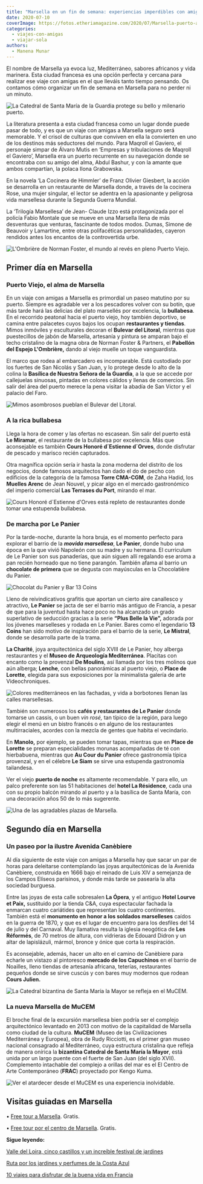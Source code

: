 ```yaml
---
title: "Marsella en un fin de semana: experiencias imperdibles con amigas"
date: 2020-07-10
coverImage: https://fotos.etheriamagazine.com/2020/07/Marsella-puerto-atardecer.jpg
categories: 
  - viajes-con-amigas
  - viajar-sola
authors: 
  - Manena Munar
---
```


El nombre de Marsella ya evoca luz, Mediterráneo, sabores africanos y vida marinera. 
Esta ciudad francesa es una opción perfecta y cercana para realizar ese viaje con amigas 
en el que lleváis tanto tiempo pensando. Os contamos cómo organizar un fin de semana en 
Marsella para no perder ni un minuto. 

![La Catedral de Santa María de la Guardia protege su bello y milenario puerto.](https://fotos.etheriamagazine.com/2020/06/Marsella-viaje-mujeres-etheria.jpg "La Catedral de Santa María de la Guardia protege su bello y milenario puerto. © Manena Munar")

La literatura presenta a esta ciudad francesa como un lugar donde puede pasar de todo, y 
es que un viaje con amigas a Marsella seguro será memorable. Y el crisol de culturas que 
conviven en ella la convierten en uno de los destinos más seductores del mundo. Para 
Maqroll el Gaviero, el personaje simpar de Álvaro Mutis en ‘Empresas y tribulaciones de 
Maqroll el Gaviero’, Marsella era un puerto recurrente en su navegación donde se 
encontraba con su amigo del alma, Abdul Bashur, y con la amante que ambos compartían, la 
polaca Ilona Grabowska. 

En la novela ‘La Cocinera de Himmler’ de Franz Olivier Giesbert, la acción se desarrolla 
en un restaurante de Marsella donde, a través de la cocinera Rose, una mujer singular, 
el lector se adentra en la apasionante y peligrosa vida marsellesa durante la Segunda 
Guerra Mundial. 

La ‘Trilogía Marsellesa’ de Jean- Claude Izzo está protagonizada por el policía Fabio 
Montale que se mueve en una Marsella llena de más desventuras que venturas, fascinante 
de todos modos. Dumas, Simone de Beauvoir y Lamartine, entre otras polifacéticas 
personalidades, cayeron rendidos antes los encantos de la controvertida urbe. 

![L'Ombrière de Norman Foster, el mundo al revés en pleno Puerto Viejo.](https://fotos.etheriamagazine.com/2020/06/marsella-espejo-ombiere-foster.jpg "L'Ombrière de Norman Foster, el mundo al revés en pleno Puerto Viejo. © M. Munar")

## Primer día en Marsella

### Puerto Viejo, el alma de Marsella

En un viaje con amigas a Marsella es primordial un paseo matutino por su puerto. Siempre 
es agradable ver a los pescadores volver con su botín, que más tarde hará las delicias 
del plato marsellés por excelencia, la **bullabesa**. En el recorrido peatonal hacia el 
puerto viejo, hoy también deportivo, se camina entre palacetes cuyos bajos los ocupan 
**restaurantes y tiendas**. Mimos inmóviles y esculturales decoran el **Bulevar del 
Litoral**, mientras que puestecillos de jabón de Marsella, artesanía y pintura se 
amparan bajo el techo cristalino de la magna obra de Norman Foster & Partners, el 
**Pabellón del Espejo L'Ombrière,** dando al viejo muelle un toque vanguardista. 

El marco que rodea al embarcadero es incomparable. Está custodiado por los fuertes de 
San Nicolás y San Juan, y lo protege desde lo alto de la colina la **Basílica de Nuestra 
Señora de la Guardia**, a la que se accede por callejuelas sinuosas, pintadas en colores 
cálidos y llenas de comercios. Sin salir del área del puerto merece la pena visitar la 
abadía de San Víctor y el palacio del Faro. 

![Mimos asombrosos pueblan el Bulevar del Litoral.](https://fotos.etheriamagazine.com/2020/06/viaje-marsella-mimos.jpg "Mimos asombrosos pueblan el Bulevar del Litoral. © M. Munar")

### A la rica bullabesa

Llega la hora de comer y las ofertas no escasean. Sin salir del puerto está **Le 
Miramar**, el restaurante de la bullabesa por excelencia. Más que aconsejable es también 
**Cours Honoré d´Estienne d´Orves**, donde disfrutar de pescado y marisco recién 
capturados. 

Otra magnífica opción sería ir hasta la zona moderna del distrito de los negocios, donde 
famosos arquitectos han dado el do de pecho con edificios de la categoría de la famosa 
**Torre CMA-CGM**, de Zaha Hadid, los **Muelles Arenc** de Jean Nouvel, y picar algo en 
el mercado gastronómico del imperio comercial **Las Terrases du Port**, mirando el mar. 

![Cours Honoré d´Estienne d'Orves está repleto de restaurantes donde tomar una estupenda bullabesa.](https://fotos.etheriamagazine.com/2020/06/bares-marsella.jpg "Cours Honoré d´Estienne d'Orves está repleto de restaurantes donde tomar una estupenda bullabesa. © M. Munar")

### De marcha por Le Panier

Por la tarde-noche, durante la hora bruja, es el momento perfecto para explorar el 
barrio de la **_movida marsellesa_**, **Le Panier**, donde hubo una época en la que 
vivió Napoleón con su madre y su hermana. El curriculum de Le Panier son sus panaderías, 
que aún siguen allí regalando ese aroma a pan recién horneado que no tiene parangón. 
También afama al barrio un **chocolate de primera** que se degusta con mayúsculas en la 
Chocolatière du Panier. 

![Chocolat du Panier y Bar 13 Coins](https://fotos.etheriamagazine.com/2020/06/viaje-marsella-panier.jpg "Chocolat du Panier y Bar 13 Coins. © M. Munar")

Lleno de reivindicativos grafitis que aportan un cierto aire canallesco y atractivo, 
**Le Panier** se jacta de ser el barrio más antiguo de Francia, a pesar de que para la 
juventud hasta hace poco no ha alcanzado un grado superlativo de seducción gracias a la 
serie **“Plus Belle la Vie”,** adorada por los jóvenes marselleses y rodada en Le 
Panier. Bares como el legendario **13 Coins** han sido motivo de inspiración para el 
barrio de la serie, **Le Mistral**, donde se desarrolla parte de la trama. 

**La Charité**, joya arquitectónica del siglo XVIII de Le Panier, hoy alberga 
restaurantes y el **Museo de Arqueología Mediterránea**. Placitas con encanto como la 
provenzal **De Moulins**, así llamada por los tres molinos que aún alberga; **Lenche**, 
con bellas panorámicas al puerto viejo, o **Place de Lorette**, elegida para sus 
exposiciones por la minimalista galería de arte Videochroniques. 

![Colores mediterráneos en las fachadas, y vida a borbotones llenan las calles marsellesas.](https://fotos.etheriamagazine.com/2020/06/viaje-calles-marsella.jpg "Colores mediterráneos en las fachadas, y vida a borbotones llenan las calles marsellesas. © M. Munar")

También son numerosos los **cafés y restaurantes de Le Panier** donde tomarse un cassis, 
o un buen _vin_ _rosé,_ tan típico de la región, para luego elegir el menú en un bistro 
francés o en alguno de los restaurantes multirraciales, acordes con la mezcla de gentes 
que habita el vecindario. 

En **Manolo,** por ejemplo, se pueden tomar tapas, mientras que en **Place de Lorette** 
se preparan especialidades morunas acompañadas de té con hierbabuena, mientras que **Au 
Cour du Panier** ofrece gastronomía típica provenzal, y en el célebre **Le Siam** se 
sirve una estupenda gastronomía tailandesa. 

Ver el viejo **puerto de noche** es altamente recomendable. Y para ello, un palco 
preferente son las 51 habitaciones del **hotel La Résidence**, cada una con su propio 
balcón mirando al puerto y a la basílica de Santa María, con una decoración años 50 de 
lo más sugerente. 

![Una de las agradables plazas de Marsella.](https://fotos.etheriamagazine.com/2020/06/marsella-verano.jpg "Una de las agradables plazas de Marsella. © M. Munar")

## Segundo día en Marsella

### Un paseo por la ilustre Avenida Canèbiere

Al día siguiente de este viaje con amigas a Marsella hay que sacar un par de horas para 
deleitarse contemplando las joyas arquitectónicas de la Avenida Canèbiere, construida en 
1666 bajo el reinado de Luis XIV a semejanza de los Campos Elíseos parisinos, y donde 
más tarde se pasearía la alta sociedad burguesa. 

Entre las joyas de esta calle sobresalen **La Ópera**, y el antiguo **Hotel Lourve et 
Paix,** sustituido por la tienda C&A, cuya espectacular fachada la enmarcan cuatro 
cariátides que representan los cuatro continentes. También está el **monumento en honor 
a los soldados marselleses** caídos en la guerra de 1870, y que es el lugar de encuentro 
para los desfiles del 14 de julio y del Carnaval. Muy llamativa resulta la iglesia 
neogótica de **Les Réformés**, de 70 metros de altura, con vidrieras de Edouard Didron y 
un altar de lapislázuli, mármol, bronce y ónice que corta la respiración. 

Es aconsejable, además, hacer un alto en el camino de Canèbiere para echarle un vistazo 
al pintoresco **mercado de los Capuchinos** en el barrio de Noailles, lleno tiendas de 
artesanía africana, teterías, restaurantes pequeños donde se sirve cuscús y con bares 
muy modernos que rodean **Cours Julien.** 

![La Catedral bizantina de Santa María la Mayor se refleja en el MuCEM.](https://fotos.etheriamagazine.com/2020/06/catedral-marsella-mucem.jpg "La Catedral bizantina de Santa María la Mayor se refleja en el MuCEM. ©M. Munar")

### La nueva Marsella de MuCEM

El broche final de la excursión marsellesa bien podría ser el complejo arquitectónico 
levantado en 2013 con motivo de la capitalidad de Marsella como ciudad de la cultura. 
**MuCEM** (Museo de las Civilizaciones Mediterránea y Europea), obra de Rudy Ricciotti, 
es el primer gran museo nacional consagrado al Mediterráneo, cuya estructura cristalina 
que refleja de manera onírica la **bizantina Catedral de Santa María la Mayor**, está 
unida por un largo puente con el fuerte de San Juan (del siglo XVII). Complemento 
intachable del complejo a orillas del mar es el El Centro de Arte Contemporáneo 
(**FRAC**) proyectado por Kengo Kuma. 

![Ver el atardecer desde el MuCEM es una experiencia inolvidable.](https://fotos.etheriamagazine.com/2020/06/marsella-mucem.jpg "Ver el atardecer desde el MuCEM es una experiencia inolvidable. © M. Munar")

## Visitas guiadas en Marsella

• [Free tour a 
Marsella](https://www.civitatis.com/es/marsella/free-tour-marsella/?aid=10211). Gratis. 

• [Free tour por el centro de 
Marsella](https://www.civitatis.com/es/marsella/tour-centro-marsella/?aid=10211). 
Gratis. 

**Sigue leyendo:** 

[Valle del Loira, cinco castillos y un increíble festival de 
jardines](https://etheriamagazine.com/2021/08/09/valle-del-loira-entre-castillos-y-jardines/) 

[Ruta por los jardines y perfumes de la Costa 
Azul](https://etheriamagazine.com/2021/07/07/ruta-de-los-jardines-costa-azul-francia/) 

[10 viajes para disfrutar de la buena vida en 
Francia](https://etheriamagazine.com/2020/09/02/mejores-destinos-para-viajar-en-francia/)
